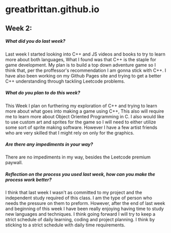 # greatbrittan.github.io

## Week 2:

##### What did you do last week?


Last week I started looking into C++ and JS videos and books to try to learn more about both languages, What I found was that C++ is the staple for game development. My plan is to build a top down adventure game so I think that, per the proffessor's recommendation I am gonna stick with C++. I have also been working on my Github Pages site and trying to get a better C++ understanding through tackling Leetcode problems.




##### What do you plan to do this week?


This Week I plan on furthering my exploration of C++ and trying to learn more about what goes into making a game using C++, This also will require me to learn more about Object Oriented Programming in C. I also would like to use custom art and sprites for the game so I will need to either utilize some sort of sprite making software. However I have a few artist friends who are very skilled that I might rely on only for the graphics.




##### Are there any impediments in your way?




There are no impediments in my way, besides the Leetcode premium paywall.




##### Reflection on the process you used last week, how can you make the process work better?


I think that last week I wasn't as committed to my project and the independent study required of this class. I am the type of person who needs the pressure on them to preform. However, after the end of last week and beginning of this week I have been really enjoying having time to study new languages and techniques. I think going forward I will try to keep a strict schedule of daily learning, coding and project planning. I think by sticking to a strict schedule with daily time requirements. 



